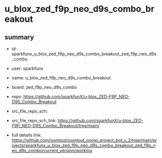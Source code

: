 # u_blox_zed_f9p_neo_d9s_combo_breakout
 
## summary 
* id: sparkfunx_u_blox_zed_f9p_neo_d9s_combo_breakout_zed_f9p_neo_d9s_combo
* user: sparkfunx
* name: u_blox_zed_f9p_neo_d9s_combo_breakout
* board: zed_f9p_neo_d9s_combo
* repo: https://github.com/sparkfunX/u-blox_ZED-F9P_NEO-D9S_Combo_Breakout



* src_file_repo_sch: 
* src_file_repo_sch_link: https://github.com/sparkfunX/u-blox_ZED-F9P_NEO-D9S_Combo_Breakout/tree/main/
* full details link: https://github.com/oomlout/oomlout_oomp_project_bot_v_2/tree/main/projects/sparkfunx_u_blox_zed_f9p_neo_d9s_combo_breakout_zed_f9p_neo_d9s_combo/current_version/working  







